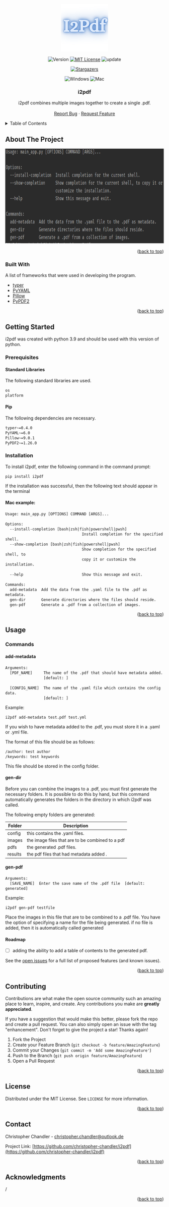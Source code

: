  <div id="top"></div>

<!-- PROJECT SHIELDS -->

<!-- PROJECT LOGO -->
<br />
<div align="center">
  <a href="https://github.com/christopher-chandler/i2pdf">
    <img src="img/logo.png" alt="i2pdf" width="150" height="150">
  </a>

![Version][Version-shield]  [![MIT License][license-shield]][license-url] ![update][update-shield]

[![Stargazers][stars-shield]][stars-url]

![Windows][windows-shield] ![Mac][Mac-shield]


<h3 align="center">i2pdf</h3>

  <p align="center">
    i2pdf combines multiple images together to create a single .pdf.
    <br />
    <br />
    <a href="https://github.com/christopher-chandler/i2pdf/issues">Report Bug</a>
    ·
    <a href="https://github.com/christopher-chandler/i2pdf/issues">Request Feature</a>
  </p>
</div>


<!-- TABLE OF CONTENTS -->
<details>
  <summary>Table of Contents</summary>
  <ol>
    <li>
      <a href="#about-the-project">About The Project</a>
      <ul>
        <li><a href="#built-with">Built With</a></li>
      </ul>
    </li>
    <li>
      <a href="#getting-started">Getting Started</a>
      <ul>
        <li><a href="#prerequisites">Prerequisites</a></li>
        <li><a href="#installation">Installation</a></li>
      </ul>
    </li>
    <li><a href="#usage">Usage</a></li>
    <li><a href="#roadmap">Roadmap</a></li>
    <li><a href="#contributing">Contributing</a></li>
    <li><a href="#license">License</a></li>
    <li><a href="#contact">Contact</a></li>
    <li><a href="#acknowledgments">Acknowledgments</a></li>
  </ol>
</details>

<!-- ABOUT THE PROJECT -->
## About The Project

<div align="center">
  <a href="https://github.com/christopher-chandler/i2pdf">
    <img src="img/screen.png" alt="Logo" width="600" height="300">
  </a>
</div>
<p align="right">(<a href="#top">back to top</a>)</p>



### Built With

A list of frameworks that were used in developing the program. 
* [typer](https://typer.tiangolo.com/)
* [PyYAML](https://pypi.org/project/PyYAML/)
* [Pillow](https://pillow.readthedocs.io/en/stable/)
* [PyPDF2](https://pythonhosted.org/PyPDF2/)

<p align="right">(<a href="#top">back to top</a>)</p>


<!-- GETTING STARTED -->
## Getting Started

i2pdf was created with python 3.9 and should be used with this version of python.


### Prerequisites


#### Standard Libraries
The following standard libraries are used. 
```
os
platform
```

#### Pip

The following dependencies are necessary.
```
typer~=0.4.0
PyYAML~=6.0
Pillow~=9.0.1
PyPDF2~=1.26.0
```

### Installation

To install i2pdf, enter the following command in the command prompt:

```
pip install i2pdf
```


If the installation was successful, then the following text 
should appear in the terminal 

#### Mac example:
```
Usage: main_app.py [OPTIONS] COMMAND [ARGS]...

Options:
  --install-completion [bash|zsh|fish|powershell|pwsh]
                                  Install completion for the specified shell.
  --show-completion [bash|zsh|fish|powershell|pwsh]
                                  Show completion for the specified shell, to
                                  copy it or customize the installation.

  --help                          Show this message and exit.

Commands:
  add-metadata  Add the data from the .yaml file to the .pdf as metadata.
  gen-dir       Generate directories where the files should reside.
  gen-pdf       Generate a .pdf from a collection of images.

```
 

<p align="right">(<a href="#top">back to top</a>)</p>



<!-- USAGE EXAMPLES -->
## Usage

### Commands

#### add-metadata

```
Arguments:
  [PDF_NAME]     The name of the .pdf that should have metadata added.
                 [default: ]

  [CONFIG_NAME]  The name of the .yaml file which contains the config data.
                 [default: ]
```

Example:
```
i2pdf add-metadata test.pdf test.yml
```

If you wish to have metadata added to the .pdf,
you must store it in a .yaml or .yml file. 

The format of this file should be as follows:
```
/author: test author
/keywords: test keywords
```

This file should be stored in the config folder. 

#### gen-dir 
Before you can combine the images to a .pdf,
you must first generate the necessary folders. 
It is possible to do this by hand, 
but this command automatically generates the folders 
in the directory in which i2pdf was called. 

The following empty folders are generated:

| Folder      | Description |
| ----------- | ----------- |
| config      | this contains the .yaml files.       |
| images   | the image files that are to be combined to a pdf        |
| pdfs      | the generated .pdf files.       |
| results | the pdf files that had metadata added .       |

#### gen-pdf 
```
Arguments:
  [SAVE_NAME]  Enter the save name of the .pdf file  [default: generated]
```

Example:
```
i2pdf gen-pdf testfile
```
Place the images in this file that are to be combined to a .pdf file.
You have the option of specifying a name for the file being generated.
if no file is added, then it is automatically called generated 




<!-- ROADMAP -->
#### Roadmap

- [ ] adding the ability to add a table of contents to the generated pdf.
 

See the [open issues](https://github.com/christopher-chandler/i2pdf/issues) for a full list of proposed features (and known issues).

<p align="right">(<a href="#top">back to top</a>)</p>



<!-- CONTRIBUTING -->
## Contributing

Contributions are what make the open source community such an amazing place to learn, inspire, and create. Any contributions you make are **greatly appreciated**.

If you have a suggestion that would make this better, please fork the repo and create a pull request. You can also simply open an issue with the tag "enhancement".
Don't forget to give the project a star! Thanks again!

1. Fork the Project
2. Create your Feature Branch (`git checkout -b feature/AmazingFeature`)
3. Commit your Changes (`git commit -m 'Add some AmazingFeature'`)
4. Push to the Branch (`git push origin feature/AmazingFeature`)
5. Open a Pull Request

<p align="right">(<a href="#top">back to top</a>)</p>



<!-- LICENSE -->
## License

Distributed under the MIT License. See `LICENSE` for more information.

<p align="right">(<a href="#top">back to top</a>)</p>



<!-- CONTACT -->
## Contact

Christopher Chandler - christopher.chandler@outlook.de

Project Link: [https://github.com/christopher-chandler/i2pdf](https://github.com/christopher-chandler/i2pdf)

<p align="right">(<a href="#top">back to top</a>)</p>


<!-- ACKNOWLEDGMENTS -->
## Acknowledgments

/
<p align="right">(<a href="#top">back to top</a>)</p>


<!-- MARKDOWN LINKS & IMAGES -->
<!-- https://www.markdownguide.org/basic-syntax/#reference-style-links -->

[contributors-shield]: https://img.shields.io/github/contributors/christopher-chandler/i2pdf?color=green&logoColor=%20
[contributors-url]: https://github.com/christopher-chandler/i2pdf/graphs/contributors

[stars-shield]: https://img.shields.io/github/stars/christopher-chandler/i2pdf?logoColor=yellow&style=social
[stars-url]: https://github.com/christopher-chandler/i2pdf/stargazers

[license-shield]: https://img.shields.io/github/license/christopher-chandler/i2pdf?color=yellow
[license-url]: https://github.com/christopher-chandler/i2pdf/blob/master/LICENSE

[download-shield]: https://img.shields.io/github/downloads/christopher-chandler/i2pdf/total

[windows-shield]:  https://img.shields.io/badge/Windows-Tested-purple 
[mac-shield]: https://img.shields.io/badge/Mac-Tested-purple
[version-shield]: https://img.shields.io/badge/Version-1.0.9-brightgreen
[update-shield]: https://img.shields.io/badge/Last_Updated-March_2022-blue